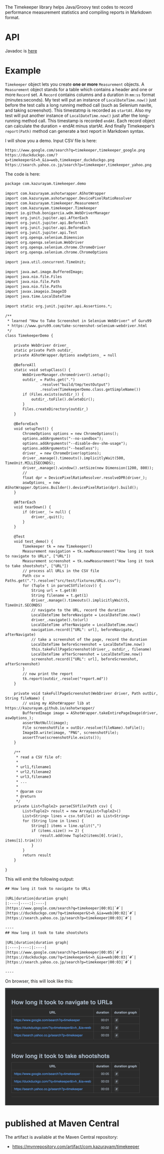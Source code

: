 The Timekeeper library helps Java/Groovy test codes to record performance measurement statistics and compiling reports in Markdown format.

# API

Javadoc is [here](./api/index.html)

# Example

`Timekeeper` object lets you create **one or more** `Measurement` objects. A `Measurement` object stands for a table which contains a header and one or more `Record` set. A `Record` contains columns and a duration in `mm:ss` format (minutes:seconds). My test will put an instance of `LocalDateTime.now()` just before the test calls a long running method call (such as Selenium navite, and taking screenshot). This timestatmp is recorded as `startAt`. Also my test will put another instance of `LocalDateTime.now()` just after the long-running method call. This timestamp is recorded `endAt`. Each record object can calculate the duration = endAt minus startAt. And finally Timekeeper’s `report(Path)` method can generate a text report in Markdown syntax.

I will show you a demo. Input CSV file is here:

    https://www.google.com/search?q=timekeeper,timekeeper_google.png
    https://duckduckgo.com/?q=timekeeper&t=h_&ia=web,timekeeper_duckduckgo.png
    https://search.yahoo.co.jp/search?p=timekeeper,timekeeper_yahoo.png

The code is here:

    package com.kazurayam.timekeeper.demo

    import com.kazurayam.ashotwrapper.AShotWrapper
    import com.kazurayam.ashotwrapper.DevicePixelRatioResolver
    import com.kazurayam.timekeeper.Measurement
    import com.kazurayam.timekeeper.Timekeeper
    import io.github.bonigarcia.wdm.WebDriverManager
    import org.junit.jupiter.api.AfterEach
    import org.junit.jupiter.api.BeforeAll
    import org.junit.jupiter.api.BeforeEach
    import org.junit.jupiter.api.Test
    import org.openqa.selenium.Dimension
    import org.openqa.selenium.WebDriver
    import org.openqa.selenium.chrome.ChromeDriver
    import org.openqa.selenium.chrome.ChromeOptions

    import java.util.concurrent.TimeUnit;

    import java.awt.image.BufferedImage;
    import java.nio.file.Files
    import java.nio.file.Path
    import java.nio.file.Paths
    import javax.imageio.ImageIO
    import java.time.LocalDateTime

    import static org.junit.jupiter.api.Assertions.*;

    /**
     * learned "How to Take Screenshot in Selenium WebDriver" of Guru99
     * https://www.guru99.com/take-screenshot-selenium-webdriver.html
     */
    class TimekeeperDemo {

        private WebDriver driver_
        static private Path outdir_
        private AShotWrapper.Options aswOptions_ = null

        @BeforeAll
        static void setupClass() {
            WebDriverManager.chromedriver().setup();
            outdir_ = Paths.get(".")
                    .resolve("build/tmp/testOutput")
                    .resolve(TimekeeperDemo.class.getSimpleName())
            if (Files.exists(outdir_)) {
                outdir_.toFile().deleteDir();
            }
            Files.createDirectory(outdir_)
        }

        @BeforeEach
        void setupTest() {
            ChromeOptions options = new ChromeOptions();
            options.addArguments("--no-sandbox");
            options.addArguments("--disable-dev-shm-usage");
            options.addArguments("--headless");
            driver_ = new ChromeDriver(options);
            driver_.manage().timeouts().implicitlyWait(500, TimeUnit.MILLISECONDS);
            driver_.manage().window().setSize(new Dimension(1200, 800));
            //
            float dpr = DevicePixelRatioResolver.resolveDPR(driver_);
            aswOptions_ = new AShotWrapper.Options.Builder().devicePixelRatio(dpr).build();
        }

        @AfterEach
        void tearDown() {
            if (driver_ != null) {
                driver_.quit();
            }
        }

        @Test
        void test_demo() {
            Timekeeper tk = new Timekeeper()
            Measurement navigation = tk.newMeasurement("How long it took to navigate to URLs", ["URL"])
            Measurement screenshot = tk.newMeasurement("How long it took to take shootshots", ["URL"])
            // process all URLs in the CSV file
            Path csv = Paths.get(".").resolve("src/test/fixtures/URLs.csv");
            for (Tuple t in parseCSVfile(csv)) {
                String url = t.get(0)
                String filename = t.get(1)
                driver_.manage().timeouts().implicitlyWait(5, TimeUnit.SECONDS)
                // navigate to the URL, record the duration
                LocalDateTime beforeNavigate = LocalDateTime.now()
                driver_.navigate().to(url)
                LocalDateTime afterNavigate = LocalDateTime.now()
                navigation.record(["URL": url], beforeNavigate, afterNavigate)
                // take a screenshot of the page, record the duration
                LocalDateTime beforeScreenshot = LocalDateTime.now()
                this.takeFullPageScreenshot(driver_, outdir_, filename)
                LocalDateTime afterScreenshot = LocalDateTime.now()
                screenshot.record(["URL": url], beforeScreenshot, afterScreenshot)
            }
            // now print the report
            tk.report(outdir_.resolve("report.md"))
        }

        private void takeFullPageScreenshot(WebDriver driver, Path outDir, String fileName) {
            // using my AShotWrapper lib at https://kazurayam.github.io/ashotwrapper/
            BufferedImage image = AShotWrapper.takeEntirePageImage(driver, aswOptions_);
            assertNotNull(image);
            File screenshotFile = outDir.resolve(fileName).toFile();
            ImageIO.write(image, "PNG", screenshotFile);
            assertTrue(screenshotFile.exists());
        }

        /**
         * read a CSV file of:
         *
         * url1,filename1
         * url2,filename2
         * url3,filename3
         * ...
         *
         * @param csv
         * @return
         */
        private List<Tuple2> parseCSVfile(Path csv) {
            List<Tuple2> result = new ArrayList<Tuple2>()
            List<String> lines = csv.toFile() as List<String>
            for (String line in lines) {
                String[] items = line.split(",")
                if (items.size() >= 2) {
                    result.add(new Tuple2(items[0].trim(), items[1].trim()))
                }
            }
            return result
        }

    }

This will emit the following output:

    ## How long it took to navigate to URLs

    |URL|duration|duration graph|
    |:----|----:|:----|
    |https://www.google.com/search?q=timekeeper|00:01|`#`|
    |https://duckduckgo.com/?q=timekeeper&t=h_&ia=web|00:02|`#`|
    |https://search.yahoo.co.jp/search?p=timekeeper|00:03|`#`|

    ----
    ## How long it took to take shootshots

    |URL|duration|duration graph|
    |:----|----:|:----|
    |https://www.google.com/search?q=timekeeper|00:05|`#`|
    |https://duckduckgo.com/?q=timekeeper&t=h_&ia=web|00:03|`#`|
    |https://search.yahoo.co.jp/search?p=timekeeper|00:03|`#`|

    ----

On browser, this will look like this:

![report](images/report.png)


# published at Maven Central

The artifact is available at the Maven Central repository:

-   <https://mvnrepository.com/artifact/com.kazurayam/timekeeper>
